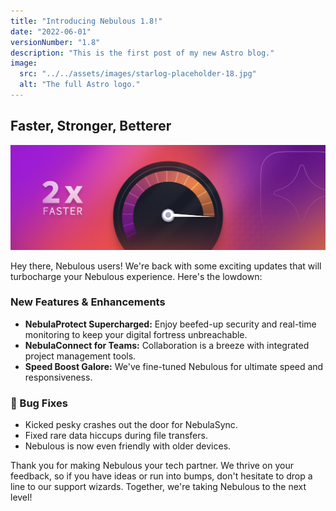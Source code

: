 ```yaml
---
title: "Introducing Nebulous 1.8!"
date: "2022-06-01"
versionNumber: "1.8"
description: "This is the first post of my new Astro blog."
image:
  src: "../../assets/images/starlog-placeholder-18.jpg"
  alt: "The full Astro logo."
---
```


## Faster, Stronger, Betterer

![Nebulous 2.0 Release](../../assets/images/starlog-placeholder-18.jpg)

Hey there, Nebulous users! We're back with some exciting updates that will turbocharge your Nebulous experience. Here's the lowdown:

### New Features & Enhancements

- **NebulaProtect Supercharged:** Enjoy beefed-up security and real-time monitoring to keep your digital fortress unbreachable.
- **NebulaConnect for Teams:** Collaboration is a breeze with integrated project management tools.
- **Speed Boost Galore:** We've fine-tuned Nebulous for ultimate speed and responsiveness.

### 🐞 Bug Fixes

- Kicked pesky crashes out the door for NebulaSync.
- Fixed rare data hiccups during file transfers.
- Nebulous is now even friendly with older devices.

Thank you for making Nebulous your tech partner. We thrive on your feedback, so if you have ideas or run into bumps, don't hesitate to drop a line to our support wizards. Together, we're taking Nebulous to the next level!
